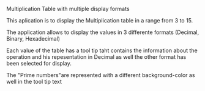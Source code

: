 Multiplication Table with multiple display formats

This aplication is to display the Multiplication table in a range from 3 to 15. 

The application allows to display the values in 3 differente formats (Decimal, Binary, Hexadecimal) 

Each value of the table has a tool tip taht contains the information about the operation and his repesentation in Decimal as well the other format has been selected for display. 

The "Prime numbers"are represented with a different background-color as well in the tool tip text